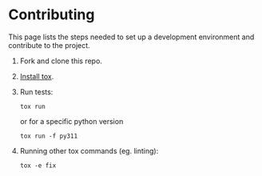 # Contributing

This page lists the steps needed to set up a development environment and contribute to the project.

1. Fork and clone this repo.

2. [Install tox](https://tox.wiki/en/latest/installation.html#via-pipx).

3. Run tests:

   ```shell
   tox run
   ```

   or for a specific python version

   ```shell
   tox run -f py311
   ```

4. Running other tox commands (eg. linting):

   ```shell
   tox -e fix
   ```
